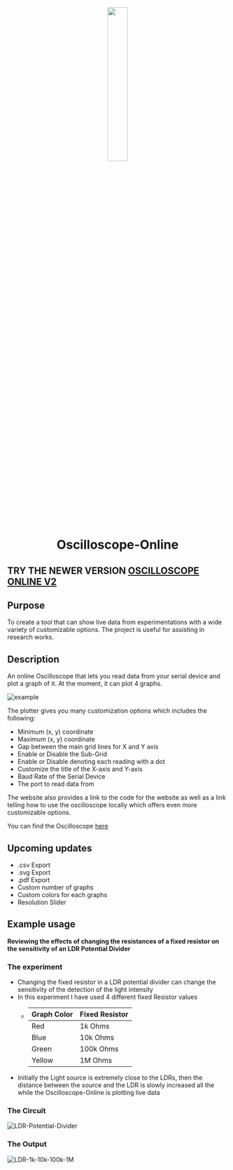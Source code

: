 <div align="center">
  <img src="https://m-umar.me/assets/img/Projects/OO/OO-480.webp" width="30%">
  
  # Oscilloscope-Online
</div>

## TRY THE NEWER VERSION [OSCILLOSCOPE ONLINE V2](https://mumarshahbaz.github.io/Oscilloscope-Online-V2/)

## Purpose
To create a tool that can show live data from experimentations with a wide variety of customizable options. The project is useful for assisting in research works.

## Description
An online Oscilloscope that lets you read data from your serial device and plot a graph of it. At the moment, it can plot 4 graphs.

![example](https://kinghowler.github.io/assets/img/oscilloscope-online/Screenshot(1).png)

The plotter gives you many customization options which includes the following:

- Minimum (x, y) coordinate
- Maximum (x, y) coordinate
- Gap between the main grid lines for X and Y axis
- Enable or Disable the Sub-Grid
- Enable or Disable denoting each reading with a dot
- Customize the title of the X-axis and Y-axis
- Baud Rate of the Serial Device
- The port to read data from

The website also provides a link to the code for the website as well as a link telling how to use the oscilloscope locally which offers even more customizable options.

You can find the Oscilloscope [here](https://mumarshahbaz.github.io/Oscilloscope-Online/)

## Upcoming updates
- .csv Export
- .svg Export
- .pdf Export
- Custom number of graphs
- Custom colors for each graphs
- Resolution Slider

## Example usage
**Reviewing the effects of changing the resistances of a fixed resistor on the sensitivity of an LDR Potential Divider**
### The experiment
- Changing the fixed resistor in a LDR potential divider can change the sensitivity of the detection of the light intensity
- In this experiment I have used 4 different fixed Resistor values
    - | Graph Color | Fixed Resistor |
      |-------------|----------------|
      | Red         | 1k Ohms        |
      | Blue        | 10k Ohms       |
      | Green       | 100k Ohms      |
      | Yellow      | 1M Ohms        |
- Initially the Light source is extremely close to the LDRs, then the distance between the source and the LDR is slowly increased all the while the Oscilloscope-Online is plotting live data

### The Circuit
![LDR-Potential-Divider](https://github.com/user-attachments/assets/007746fd-9123-4bcc-a11f-65844b771e11)

### The Output
![LDR-1k-10k-100k-1M](https://github.com/user-attachments/assets/5148fe3b-e2ca-4b79-88b9-ea7d624e2178)


